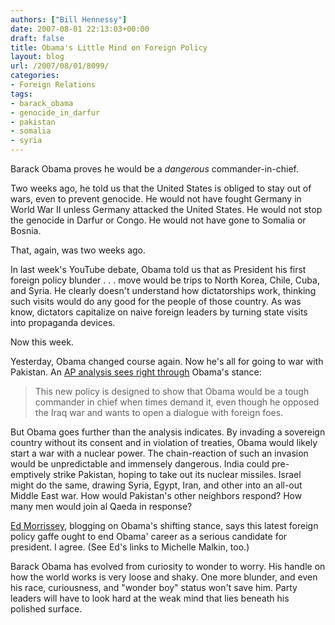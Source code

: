 ```yaml
---
authors: ["Bill Hennessy"]
date: 2007-08-01 22:13:03+00:00
draft: false
title: Obama's Little Mind on Foreign Policy
layout: blog
url: /2007/08/01/8099/
categories:
- Foreign Relations
tags:
- barack_obama
- genocide_in_darfur
- pakistan
- somalia
- syria
---
```


Barack Obama proves he would be a _dangerous_ commander-in-chief.

Two weeks ago, he told us that the United States is obliged to stay out of wars, even to prevent genocide. He would not have fought Germany in World War II unless Germany attacked the United States. He would not stop the genocide in Darfur or Congo. He would not have gone to Somalia or Bosnia.

That, again, was two weeks ago.

In last week's YouTube debate, Obama told us that as President his first foreign policy blunder . . . move would be trips to North Korea, Chile, Cuba, and Syria. He clearly doesn't understand how dictatorships work, thinking such visits would do any good for the people of those country. As was know, dictators capitalize on naive foreign leaders by turning state visits into propaganda devices.

Now this week.

Yesterday, Obama changed course again. Now he's all for going to war with Pakistan. An [AP analysis sees right through](https://apnews.myway.com/article/20070801/D8QOEN9G0.html) Obama's stance:


> This new policy is designed to show that Obama would be a tough commander in chief when times demand it, even though he opposed the Iraq war and wants to open a dialogue with foreign foes.


But Obama goes further than the analysis indicates. By invading a sovereign country without its consent and in violation of treaties, Obama would likely start a war with a nuclear power. The chain-reaction of such an invasion would be unpredictable and immensely dangerous. India could pre-emptively strike Pakistan, hoping to take out its nuclear missiles. Israel might do the same, drawing Syria, Egypt, Iran, and other into an all-out Middle East war. How would Pakistan's other neighbors respond? How many men would join al Qaeda in response?

[Ed Morrissey](https://www.captainsquartersblog.com/mt/archives/010696.php), blogging on Obama's shifting stance, says this latest foreign policy gaffe ought to end Obama' career as a serious candidate for president. I agree. (See Ed's links to Michelle Malkin, too.)

Barack Obama has evolved from curiosity to wonder to worry. His handle on how the world works is very loose and shaky. One more blunder, and even his race, curiousness, and "wonder boy" status won't save him. Party leaders will have to look hard at the weak mind that lies beneath his polished surface.


